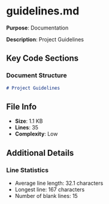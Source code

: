 # guidelines.md

**Purpose**: Documentation

**Description**: Project Guidelines

## Key Code Sections

### Document Structure

```markdown
# Project Guidelines
```

## File Info

- **Size**: 1.1 KB
- **Lines**: 35
- **Complexity**: Low

## Additional Details

### Line Statistics

- Average line length: 32.1 characters
- Longest line: 167 characters
- Number of blank lines: 15

